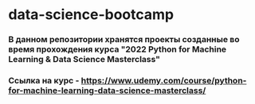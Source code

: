# data-science-bootcamp

### В данном репозитории хранятся проекты созданные во время прохождения курса "2022 Python for Machine Learning & Data Science Masterclass"
### Ссылка на курс - https://www.udemy.com/course/python-for-machine-learning-data-science-masterclass/
